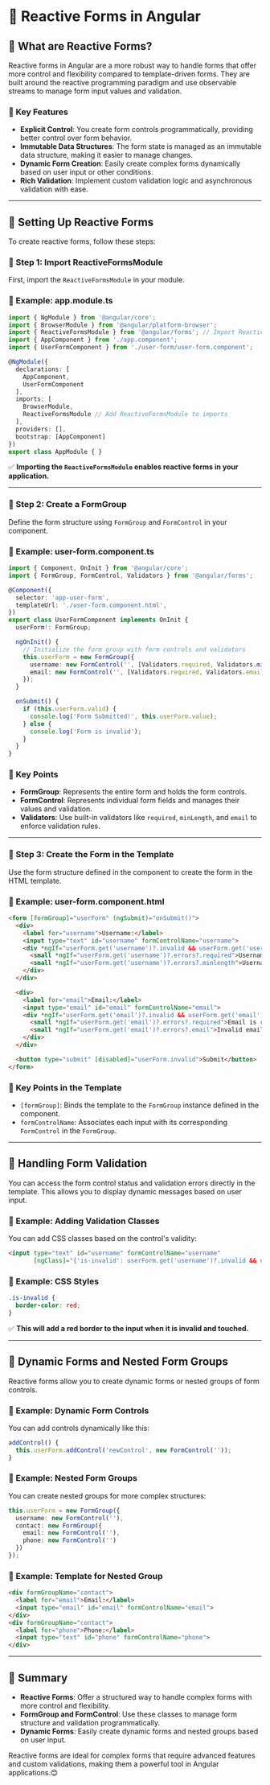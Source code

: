 # **🚀 Reactive Forms in Angular**  

## **🔹 What are Reactive Forms?**  
Reactive forms in Angular are a more robust way to handle forms that offer more control and flexibility compared to template-driven forms. They are built around the reactive programming paradigm and use observable streams to manage form input values and validation.

### **📌 Key Features**  
- **Explicit Control**: You create form controls programmatically, providing better control over form behavior.
- **Immutable Data Structures**: The form state is managed as an immutable data structure, making it easier to manage changes.
- **Dynamic Form Creation**: Easily create complex forms dynamically based on user input or other conditions.
- **Rich Validation**: Implement custom validation logic and asynchronous validation with ease.

---

## **🔹 Setting Up Reactive Forms**  
To create reactive forms, follow these steps:

### **📌 Step 1: Import ReactiveFormsModule**  
First, import the `ReactiveFormsModule` in your module.

### **📌 Example: app.module.ts**
```typescript
import { NgModule } from '@angular/core';
import { BrowserModule } from '@angular/platform-browser';
import { ReactiveFormsModule } from '@angular/forms'; // Import ReactiveFormsModule
import { AppComponent } from './app.component';
import { UserFormComponent } from './user-form/user-form.component';

@NgModule({
  declarations: [
    AppComponent,
    UserFormComponent
  ],
  imports: [
    BrowserModule,
    ReactiveFormsModule // Add ReactiveFormsModule to imports
  ],
  providers: [],
  bootstrap: [AppComponent]
})
export class AppModule { }
```
✅ **Importing the `ReactiveFormsModule` enables reactive forms in your application.**

---

### **📌 Step 2: Create a FormGroup**  
Define the form structure using `FormGroup` and `FormControl` in your component.

### **📌 Example: user-form.component.ts**
```typescript
import { Component, OnInit } from '@angular/core';
import { FormGroup, FormControl, Validators } from '@angular/forms';

@Component({
  selector: 'app-user-form',
  templateUrl: './user-form.component.html',
})
export class UserFormComponent implements OnInit {
  userForm!: FormGroup;

  ngOnInit() {
    // Initialize the form group with form controls and validators
    this.userForm = new FormGroup({
      username: new FormControl('', [Validators.required, Validators.minLength(3)]),
      email: new FormControl('', [Validators.required, Validators.email])
    });
  }

  onSubmit() {
    if (this.userForm.valid) {
      console.log('Form Submitted!', this.userForm.value);
    } else {
      console.log('Form is invalid');
    }
  }
}
```
### **📌 Key Points**  
- **FormGroup**: Represents the entire form and holds the form controls.
- **FormControl**: Represents individual form fields and manages their values and validation.
- **Validators**: Use built-in validators like `required`, `minLength`, and `email` to enforce validation rules.

---

### **📌 Step 3: Create the Form in the Template**  
Use the form structure defined in the component to create the form in the HTML template.

### **📌 Example: user-form.component.html**
```html
<form [formGroup]="userForm" (ngSubmit)="onSubmit()">
  <div>
    <label for="username">Username:</label>
    <input type="text" id="username" formControlName="username">
    <div *ngIf="userForm.get('username')?.invalid && userForm.get('username')?.touched">
      <small *ngIf="userForm.get('username')?.errors?.required">Username is required.</small>
      <small *ngIf="userForm.get('username')?.errors?.minlength">Username must be at least 3 characters long.</small>
    </div>
  </div>

  <div>
    <label for="email">Email:</label>
    <input type="email" id="email" formControlName="email">
    <div *ngIf="userForm.get('email')?.invalid && userForm.get('email')?.touched">
      <small *ngIf="userForm.get('email')?.errors?.required">Email is required.</small>
      <small *ngIf="userForm.get('email')?.errors?.email">Invalid email format.</small>
    </div>
  </div>

  <button type="submit" [disabled]="userForm.invalid">Submit</button>
</form>
```
### **📌 Key Points in the Template**  
- `[formGroup]`: Binds the template to the `FormGroup` instance defined in the component.
- `formControlName`: Associates each input with its corresponding `FormControl` in the `FormGroup`.

---

## **🔹 Handling Form Validation**  
You can access the form control status and validation errors directly in the template. This allows you to display dynamic messages based on user input.

### **📌 Example: Adding Validation Classes**
You can add CSS classes based on the control's validity:

```html
<input type="text" id="username" formControlName="username" 
       [ngClass]="{'is-invalid': userForm.get('username')?.invalid && userForm.get('username')?.touched}">
```
### **📌 Example: CSS Styles**
```css
.is-invalid {
  border-color: red;
}
```
✅ **This will add a red border to the input when it is invalid and touched.**

---

## **🔹 Dynamic Forms and Nested Form Groups**  
Reactive forms allow you to create dynamic forms or nested groups of form controls.

### **📌 Example: Dynamic Form Controls**
You can add controls dynamically like this:

```typescript
addControl() {
  this.userForm.addControl('newControl', new FormControl(''));
}
```

### **📌 Example: Nested Form Groups**
You can create nested groups for more complex structures:

```typescript
this.userForm = new FormGroup({
  username: new FormControl(''),
  contact: new FormGroup({
    email: new FormControl(''),
    phone: new FormControl('')
  })
});
```
### **📌 Example: Template for Nested Group**
```html
<div formGroupName="contact">
  <label for="email">Email:</label>
  <input type="email" id="email" formControlName="email">
</div>
<div formGroupName="contact">
  <label for="phone">Phone:</label>
  <input type="text" id="phone" formControlName="phone">
</div>
```

---

## **🚀 Summary**
- **Reactive Forms**: Offer a structured way to handle complex forms with more control and flexibility.
- **FormGroup and FormControl**: Use these classes to manage form structure and validation programmatically.
- **Dynamic Forms**: Easily create dynamic forms and nested groups based on user input.

Reactive forms are ideal for complex forms that require advanced features and custom validations, making them a powerful tool in Angular applications.😊